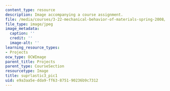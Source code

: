 ```yaml
---
content_type: resource
description: Image accompanying a course assignment.
file: /media/courses/3-22-mechanical-behavior-of-materials-spring-2008/e9a3aa5edda9ff63875190236b9c7312_suprlastic3_pic1.jpg
file_type: image/jpeg
image_metadata:
  caption: ''
  credit: ''
  image-alt: ''
learning_resource_types:
- Projects
ocw_type: OCWImage
parent_title: Projects
parent_type: CourseSection
resourcetype: Image
title: suprlastic3_pic1
uid: e9a3aa5e-dda9-ff63-8751-90236b9c7312
---
```

